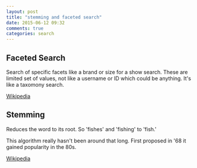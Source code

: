 ```yaml
---
layout: post
title: "stemming and faceted search"
date: 2015-06-12 09:32
comments: true
categories: search
---
```


## Faceted Search

Search of specific facets like a brand or size for a show search. These are limited set of values, not like a username or ID which could be anything. It's like a taxomony search.

[Wikipedia](http://en.wikipedia.org/wiki/Faceted_search)

## Stemming

Reduces the word to its root. So 'fishes' and 'fishing' to 'fish.'

This algorithm really hasn't been around that long. First proposed in '68 it gained popularity in the 80s.

[Wikipedia](http://en.wikipedia.org/wiki/Stemming)
